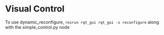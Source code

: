 # Visual Control

To use dynamic_reconfigure, `rosrun rqt_gui rqt_gui -s reconfigure` along with the simple_control.py node
